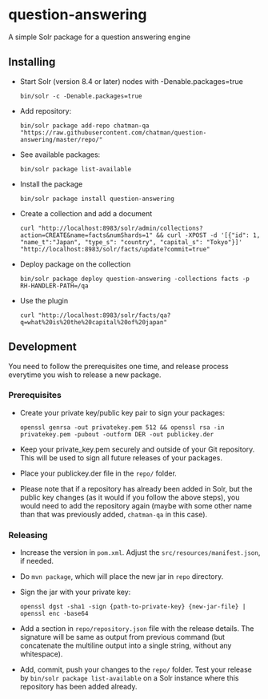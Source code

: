 # question-answering
A simple Solr package for a question answering engine

## Installing

* Start Solr (version 8.4 or later) nodes with -Denable.packages=true

    `bin/solr -c -Denable.packages=true`

* Add repository:

    `bin/solr package add-repo chatman-qa "https://raw.githubusercontent.com/chatman/question-answering/master/repo/"`

* See available packages:

    `bin/solr package list-available`

* Install the package

    `bin/solr package install question-answering`

* Create a collection and add a document

    `curl "http://localhost:8983/solr/admin/collections?action=CREATE&name=facts&numShards=1" && curl -XPOST -d '[{"id": 1, "name_t":"Japan", "type_s": "country", "capital_s": "Tokyo"}]' "http://localhost:8983/solr/facts/update?commit=true"`

* Deploy package on the collection

    `bin/solr package deploy question-answering -collections facts -p RH-HANDLER-PATH=/qa`

* Use the plugin

    `curl "http://localhost:8983/solr/facts/qa?q=what%20is%20the%20capital%20of%20japan"`

## Development

You need to follow the prerequisites one time, and release process everytime you wish to release a new package.

### Prerequisites

* Create your private key/public key pair to sign your packages:

    `openssl genrsa -out privatekey.pem 512 && openssl rsa -in privatekey.pem -pubout -outform DER -out publickey.der`

* Keep your private_key.pem securely and outside of your Git repository. This will be used to sign all future releases of your packages.

* Place your publickey.der file in the `repo/` folder.

* Please note that if a repository has already been added in Solr, but the public key changes (as it would if you follow the above steps), you would need to add the repository again (maybe with some other name than that was previously added, `chatman-qa` in this case).

### Releasing

* Increase the version in `pom.xml`. Adjust the `src/resources/manifest.json`, if needed.

* Do `mvn package`, which will place the new jar in `repo` directory.

* Sign the jar with your private key:

    `openssl dgst -sha1 -sign {path-to-private-key} {new-jar-file} | openssl enc -base64`

* Add a section in `repo/repository.json` file with the release details. The signature will be same as output from previous command (but concatenate the multiline output into a single string, without any whitespace).

* Add, commit, push your changes to the `repo/` folder. Test your release by `bin/solr package list-available` on a Solr instance where this repository has been added already.